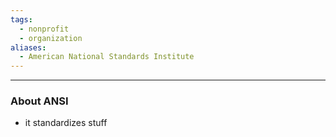 ```yaml
---
tags:
  - nonprofit
  - organization
aliases:
  - American National Standards Institute
---
```

---

### About ANSI

- it standardizes stuff
